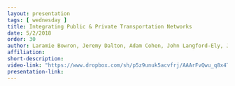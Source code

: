 ```yaml
---
layout: presentation
tags: [ wednesday ]
title: Integrating Public & Private Transportation Networks
date: 5/2/2018
order: 30
author: Laramie Bowron, Jeremy Dalton, Adam Cohen, John Langford-Ely, Juan Matute, Susan Pike, Debs Schrimmer, Paige Tsai (Moderator DJ Mitchell)
affiliation: 
short-description:
video-link: "https://www.dropbox.com/sh/p5z9unuk5acvfrj/AAArFvQwu_q8x4T0ZSJ6e1YZa/Day2/2018-05-02_Cal-ITC_Day2-14.Integrating-Public-and-Private-Transportation-Panel.mp4"
presentation-link: 
---
```

